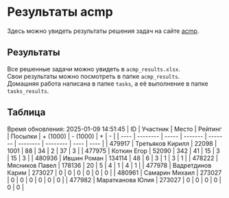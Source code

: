 # Результаты acmp
Здесь можно увидеть результаты решения задач на сайте [acmp](https://acmp.ru). 

## Результаты
Все решенные задачи можно увидеть в `acmp_results.xlsx`.   
Свои результаты можно посмотреть в папке `acmp_results`.  
Домашняя работа написана в папке `tasks`, а её выполнение в папке `tasks_results`.

## Таблица
Время обновления: 2025-01-09 14:51:45
| ID   | Участник | Место | Рейтинг | Посылки | + (1000) | - (1000) | +    | -    |
| ---- | -------- | ----- | ------- | ------- | -------- | -------- | ---- | ---- |
| 479917 | Третьяков Кирилл | 22098 | 1001 | 88 | 34 | 2 | 37 | 3 |
| 477975 | Коткин Егор | 52090 | 342 | 41 | 15 | 3 | 15 | 3 |
| 480936 | Ившин Роман | 134114 | 48 | 6 | 3 | 1 | 3 | 1 |
| 478222 | Мясников Павел | 178136 | 20 | 5 | 4 | 1 | 4 | 1 |
| 477978 | Вадретдинов Карим | 273027 | 0 | 0 | 0 | 0 | 0 | 0 |
| 480961 | Самарин Михаил | 273027 | 0 | 0 | 0 | 0 | 0 | 0 |
| 477982 | Маратканова Юлия | 273027 | 0 | 0 | 0 | 0 | 0 | 0 |
